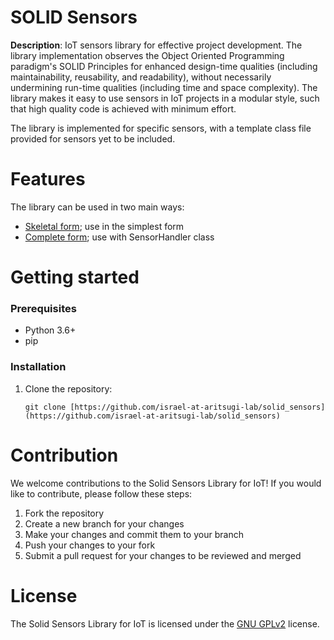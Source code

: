 # SOLID Sensors

**Description**:  IoT sensors library for effective project development. The library implementation observes the Object Oriented Programming paradigm's SOLID Principles for enhanced design-time qualities (including maintainability, reusability, and readability), without necessarily undermining run-time qualities (including time and space complexity). The library makes it easy to use sensors in IoT projects in a modular style, such that high quality code is achieved with minimum effort.

The library is implemented for specific sensors, with a template class file provided for sensors yet to be included.


Features
=============
The library can be used in two main ways:
- [Skeletal form](https://github.com/israel-at-aritsugi-lab/solid_sensors/examples/example1-simple.cpp); use in the simplest form
- [Complete form](https://github.com/israel-at-aritsugi-lab/solid_sensors/examples/example2-with-handler.cpp); use with SensorHandler class

Getting started
=============
### Prerequisites
- Python 3.6+
- pip

### Installation

1. Clone the repository:
    ``` 
    git clone [https://github.com/israel-at-aritsugi-lab/solid_sensors](https://github.com/israel-at-aritsugi-lab/solid_sensors)

    ```

Contribution
=============
We welcome contributions to the Solid Sensors Library for IoT! If you would like to contribute, please follow these steps:

1. Fork the repository
1. Create a new branch for your changes
1. Make your changes and commit them to your branch
1. Push your changes to your fork
1. Submit a pull request for your changes to be reviewed and merged

License
=============

The Solid Sensors Library for IoT is licensed under the [GNU GPLv2](http://www.gnu.org/licenses/old-licenses/gpl-2.0.html) license.
